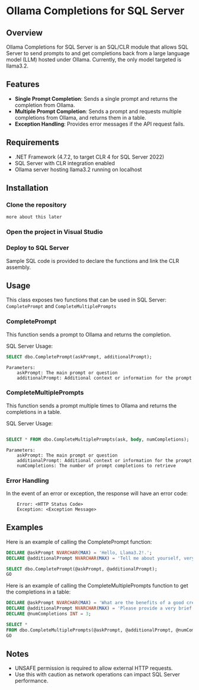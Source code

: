 # Ollama Completions for SQL Server

## Overview

Ollama Completions for SQL Server is an SQL/CLR module that allows SQL Server to send prompts to and
get completions back from a large language model (LLM) hosted under Ollama. Currently, the only model 
targeted is llama3.2.

## Features

- **Single Prompt Completion**: Sends a single prompt and returns the completion from Ollama.
- **Multiple Prompt Completion**: Sends a prompt and requests multiple completions from Ollama, and returns them in a table.
- **Exception Handling**: Provides error messages if the API request fails.

## Requirements

- .NET Framework (4.7.2, to target CLR 4 for SQL Server 2022)
- SQL Server with CLR integration enabled
- Ollama server hosting llama3.2 running on localhost

## Installation

### Clone the repository

```
more about this later
```

### Open the project in Visual Studio

### Deploy to SQL Server

Sample SQL code is provided to declare the functions and link the CLR assembly.

## Usage

This class exposes two functions that can be used in SQL Server:
`CompletePrompt` and `CompleteMultiplePrompts`

### CompletePrompt

This function sends a prompt to Ollama and returns the completion.

SQL Server Usage:

```sql
SELECT dbo.CompletePrompt(askPrompt, additionalPrompt);
```

    Parameters:
        askPrompt: The main prompt or question
        additionalPrompt: Additional context or information for the prompt

### CompleteMultiplePrompts

This function sends a prompt multiple times to Ollama and returns the completions in a table.

SQL Server Usage:

```sql

SELECT * FROM dbo.CompleteMultiplePrompts(ask, body, numCompletions);
```

    Parameters:
        askPrompt: The main prompt or question
        additionalPrompt: Additional context or information for the prompt
        numCompletions: The number of prompt completions to retrieve

### Error Handling

In the event of an error or exception, the response will have an error code:

```
    Error: <HTTP Status Code>
    Exception: <Exception Message>
```

## Examples

Here is an example of calling the CompletePrompt function:

```sql
DECLARE @askPrompt NVARCHAR(MAX) = 'Hello, Llama3.2!.';
DECLARE @additionalPrompt NVARCHAR(MAX) = 'Tell me about yourself, very briefly.';

SELECT dbo.CompletePrompt(@askPrompt, @additionalPrompt);
GO
```

Here is an example of calling the CompleteMultiplePrompts function to get the completions in a table:

```sql
DECLARE @askPrompt NVARCHAR(MAX) = 'What are the benefits of a good credit score?';
DECLARE @additionalPrompt NVARCHAR(MAX) = 'Please provide a very brief explanation of 10 words or less.';
DECLARE @numCompletions INT = 3;

SELECT * 
FROM dbo.CompleteMultiplePrompts(@askPrompt, @additionalPrompt, @numCompletions);
GO
```

## Notes

- UNSAFE permission is required to allow external HTTP requests.
- Use this with caution as network operations can impact SQL Server performance.